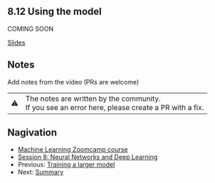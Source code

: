 
## 8.12 Using the model


COMING SOON 

[Slides](https://www.slideshare.net/AlexeyGrigorev/ml-zoomcamp-8-neural-networks-and-deep-learning-250592327)


## Notes

Add notes from the video (PRs are welcome)


<table>
   <tr>
      <td>⚠️</td>
      <td>
         The notes are written by the community. <br>
         If you see an error here, please create a PR with a fix.
      </td>
   </tr>
</table>


## Nagivation

* [Machine Learning Zoomcamp course](../)
* [Session 8: Neural Networks and Deep Learning](./)
* Previous: [Training a larger model](11-large-model.md)
* Next: [Summary](13-summary.md)